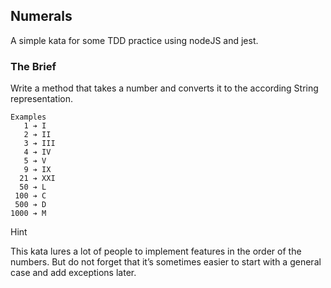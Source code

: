 ## Numerals
A simple kata for some TDD practice using nodeJS and jest.

### The Brief
Write a method that takes a number and converts it to the according String representation.

```
Examples
   1 ➔ I
   2 ➔ II
   3 ➔ III
   4 ➔ IV
   5 ➔ V
   9 ➔ IX
  21 ➔ XXI
  50 ➔ L
 100 ➔ C
 500 ➔ D
1000 ➔ M
```

Hint

This kata lures a lot of people to implement features in the order of the numbers. But do not forget that it’s sometimes easier to start with a general case and add exceptions later.